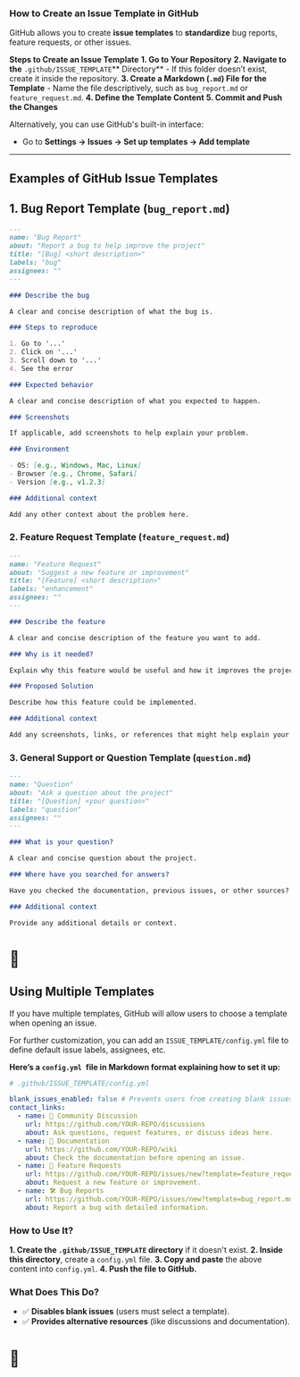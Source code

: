 ### How to Create an Issue Template in GitHub

GitHub allows you to create **issue templates** to **standardize** bug reports, feature requests, or other issues.

**Steps to Create an Issue Template**
**1. Go to Your Repository**
**2. Navigate to the** `.github/ISSUE_TEMPLATE`** Directory** - If this folder doesn’t exist, create it inside the repository.
**3. Create a Markdown **(`.md`)** File for the Template** - Name the file descriptively, such as `bug_report.md` or `feature_request.md`.
**4. Define the Template Content**
**5. Commit and Push the Changes**

Alternatively, you can use GitHub's built-in interface:

- Go to **Settings → Issues → Set up templates → Add template**

---

## Examples of GitHub Issue Templates

## 1. Bug Report Template (`bug_report.md`)

```md
---
name: "Bug Report"
about: "Report a bug to help improve the project"
title: "[Bug] <short description>"
labels: "bug"
assignees: ""
---

### Describe the bug

A clear and concise description of what the bug is.

### Steps to reproduce

1. Go to '...'
2. Click on '...'
3. Scroll down to '...'
4. See the error

### Expected behavior

A clear and concise description of what you expected to happen.

### Screenshots

If applicable, add screenshots to help explain your problem.

### Environment

- OS: [e.g., Windows, Mac, Linux]
- Browser [e.g., Chrome, Safari]
- Version [e.g., v1.2.3]

### Additional context

Add any other context about the problem here.
```

### 2. Feature Request Template (`feature_request.md`)

```md
---
name: "Feature Request"
about: "Suggest a new feature or improvement"
title: "[Feature] <short description>"
labels: "enhancement"
assignees: ""
---

### Describe the feature

A clear and concise description of the feature you want to add.

### Why is it needed?

Explain why this feature would be useful and how it improves the project.

### Proposed Solution

Describe how this feature could be implemented.

### Additional context

Add any screenshots, links, or references that might help explain your request.
```

### 3. General Support or Question Template (`question.md`)

```md
---
name: "Question"
about: "Ask a question about the project"
title: "[Question] <your question>"
labels: "question"
assignees: ""
---

### What is your question?

A clear and concise question about the project.

### Where have you searched for answers?

Have you checked the documentation, previous issues, or other sources?

### Additional context

Provide any additional details or context.
```

# 🚀

## Using Multiple Templates

If you have multiple templates, GitHub will allow users to choose a template when opening an issue.

For further customization, you can add an `ISSUE_TEMPLATE/config.yml` file to define default issue labels, assignees, etc.

**Here’s a `config.yml `file in Markdown format explaining how to set it up:**

```yml
# .github/ISSUE_TEMPLATE/config.yml

blank_issues_enabled: false # Prevents users from creating blank issues
contact_links:
  - name: 💬 Community Discussion
    url: https://github.com/YOUR-REPO/discussions
    about: Ask questions, request features, or discuss ideas here.
  - name: 📖 Documentation
    url: https://github.com/YOUR-REPO/wiki
    about: Check the documentation before opening an issue.
  - name: 🚀 Feature Requests
    url: https://github.com/YOUR-REPO/issues/new?template=feature_request.md
    about: Request a new feature or improvement.
  - name: 🛠️ Bug Reports
    url: https://github.com/YOUR-REPO/issues/new?template=bug_report.md
    about: Report a bug with detailed information.
```

### How to Use It?

**1. Create the `.github/ISSUE_TEMPLATE` directory** if it doesn't exist.
**2. Inside this directory**, create a `config.yml` file.
**3. Copy and paste** the above content into `config.yml`.
**4. Push the file to GitHub.**

### What Does This Do?

- ✅ **Disables blank issues** (users must select a template).
- ✅ **Provides alternative resources** (like discussions and documentation).

# 🚀

```

```

